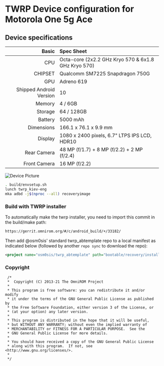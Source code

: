 # TWRP Device configuration for Motorola One 5g Ace

## Device specifications

Basic   | Spec Sheet
-------:|:-------------------------
CPU     | Octa-core (2x2.2 GHz Kryo 570 & 6x1.8 GHz Kryo 570)
CHIPSET | Qualcomm SM7225 Snapdragon 750G
GPU     | Adreno 619
Shipped Android Version | 10
Memory  | 4 / 6GB
Storage | 64 / 128GB
Battery | 5000 mAh
Dimensions | 166.1 x 76.1 x 9.9 mm
Display | 1080 x 2400 pixels, 6.7" LTPS IPS LCD, HDR10
Rear Camera  | 48 MP (f/1.7) + 8 MP (f/2.2) + 2 MP (f/2.4)
Front Camera | 16 MP (f/2.2)

![Device Picture](https://fdn2.gsmarena.com/vv/pics/motorola/motorola-one-5g-ace-2.jpg)

```sh
. build/envsetup.sh
lunch twrp_kiev-eng
mka adbd -j$(nproc --all) recoveryimage
```

### Build with TWRP installer

To automatically make the twrp installer, you need to import this commit in the build/make path:
```sh
https://gerrit.omnirom.org/#/c/android_build/+/33182/
```

Then add @osm0sis' standard twrp_abtemplate repo to a local manifest as indicated below (followed by another `repo sync` to download the repo):
```xml
<project name="osm0sis/twrp_abtemplate" path="bootable/recovery/installer" remote="github" revision="master"/>
```

### Copyright
 ```
  /*
  *  Copyright (C) 2013-21 The OmniROM Project
  *
  * This program is free software: you can redistribute it and/or modify
  * it under the terms of the GNU General Public License as published by
  * the Free Software Foundation, either version 3 of the License, or
  * (at your option) any later version.
  *
  * This program is distributed in the hope that it will be useful,
  * but WITHOUT ANY WARRANTY; without even the implied warranty of
  * MERCHANTABILITY or FITNESS FOR A PARTICULAR PURPOSE.  See the
  * GNU General Public License for more details.
  *
  * You should have received a copy of the GNU General Public License
  * along with this program.  If not, see <http://www.gnu.org/licenses/>.
  *
  */
  ```
